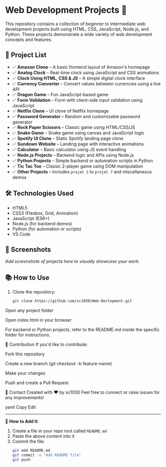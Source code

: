 # Web Development Projects 🚀

This repository contains a collection of beginner to intermediate web development projects built using HTML, CSS, JavaScript, Node.js, and Python. These projects demonstrate a wide variety of web development concepts and features.

## 📁 Project List

- ✅ **Amazon Clone** – A basic frontend layout of Amazon's homepage
- ✅ **Analog Clock** – Real-time clock using JavaScript and CSS animations
- ✅ **Clock Using HTML, CSS & JS** – A simple digital clock interface
- ✅ **Currency Converter** – Convert values between currencies using a live API
- ✅ **Dragon Game** – Fun JavaScript-based game
- ✅ **Form Validation** – Form with client-side input validation using JavaScript
- ✅ **Netflix Clone** – UI clone of Netflix homepage
- ✅ **Password Generator** – Random and customizable password generator
- ✅ **Rock Paper Scissors** – Classic game using HTML/CSS/JS
- ✅ **Snake Game** – Snake game using canvas and JavaScript logic
- ✅ **Spotify UI Clone** – Static Spotify landing page clone
- ✅ **Sundown Website** – Landing page with interactive animations
- ✅ **Calculator** – Basic calculator using JS event handling
- ✅ **Node.js Projects** – Backend logic and APIs using Node.js
- ✅ **Python Projects** – Simple backend or automation scripts in Python
- ✅ **Tic Tac Toe** – Classic 2-player game using DOM manipulation
- ✅ **Other Projects** – Includes `projet 2` to `projet 7` and miscellaneous demos

## 🛠 Technologies Used

- HTML5
- CSS3 (Flexbox, Grid, Animation)
- JavaScript (ES6+)
- Node.js (for backend demos)
- Python (for automation or scripts)
- VS Code

## 📸 Screenshots

_Add screenshots of projects here to visually showcase your work._

## 📚 How to Use

1. Clone the repository:
   ```bash
   git clone https://github.com/sc1030/Web-Devlopment.git
Open any project folder

Open index.html in your browser

For backend or Python projects, refer to the README.md inside the specific folder for instructions.

🙌 Contribution
If you'd like to contribute:

Fork this repository

Create a new branch (git checkout -b feature-name)

Make your changes

Push and create a Pull Request

📩 Contact
Created with ❤️ by sc1030
Feel free to connect or raise issues for any improvements!

yaml
Copy
Edit

---

📌 **How to Add It**:
1. Create a file in your repo root called `README.md`
2. Paste the above content into it
3. Commit the file:
   ```bash
   git add README.md
   git commit -m "Add README file"
   git push
